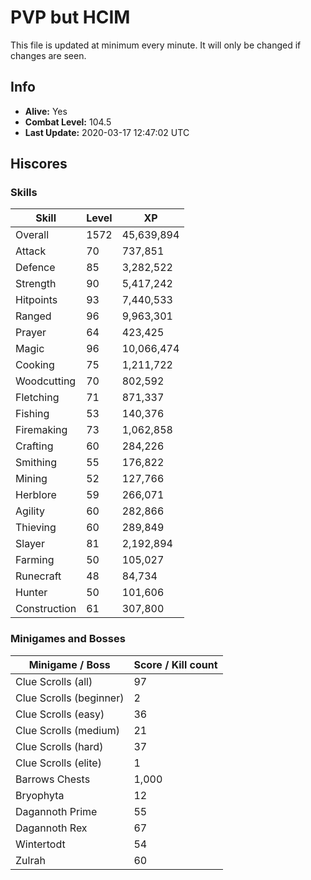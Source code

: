 # PVP but HCIM

This file is updated at minimum every minute. It will only be changed if changes are seen.

## Info

 - **Alive:** Yes
 - **Combat Level:** 104.5
 - **Last Update:** 2020-03-17 12:47:02 UTC

## Hiscores

### Skills

| Skill | Level | XP |
|--|--|--|
| Overall | 1572 | 45,639,894 |
| Attack | 70 | 737,851 |
| Defence | 85 | 3,282,522 |
| Strength | 90 | 5,417,242 |
| Hitpoints | 93 | 7,440,533 |
| Ranged | 96 | 9,963,301 |
| Prayer | 64 | 423,425 |
| Magic | 96 | 10,066,474 |
| Cooking | 75 | 1,211,722 |
| Woodcutting | 70 | 802,592 |
| Fletching | 71 | 871,337 |
| Fishing | 53 | 140,376 |
| Firemaking | 73 | 1,062,858 |
| Crafting | 60 | 284,226 |
| Smithing | 55 | 176,822 |
| Mining | 52 | 127,766 |
| Herblore | 59 | 266,071 |
| Agility | 60 | 282,866 |
| Thieving | 60 | 289,849 |
| Slayer | 81 | 2,192,894 |
| Farming | 50 | 105,027 |
| Runecraft | 48 | 84,734 |
| Hunter | 50 | 101,606 |
| Construction | 61 | 307,800 |

### Minigames and Bosses

| Minigame / Boss | Score / Kill count |
|--|--|
| Clue Scrolls (all) | 97 |
| Clue Scrolls (beginner) | 2 |
| Clue Scrolls (easy) | 36 |
| Clue Scrolls (medium) | 21 |
| Clue Scrolls (hard) | 37 |
| Clue Scrolls (elite) | 1 |
| Barrows Chests | 1,000 |
| Bryophyta | 12 |
| Dagannoth Prime | 55 |
| Dagannoth Rex | 67 |
| Wintertodt | 54 |
| Zulrah | 60 |
